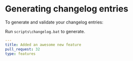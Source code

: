 # Generating changelog entries

To generate and validate your changelog entries:

Run `scripts\changelog.bat` to generate.

```yaml
---
title: Added an awesome new feature
pull_request: 32
type: features
```